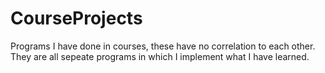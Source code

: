 # CourseProjects
Programs I have done in courses, these have no correlation to each other. They are all sepeate programs in which I implement what I have learned.
